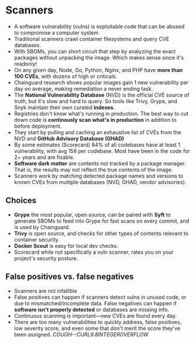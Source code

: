 # Scanners

- A software vulnerability (vulns) is exploitable code that can be abused to compromise a computer system.
- Traditional scanners crawl container filesystems and query CVE databases.
- With SBOMs, you can short circuit that step by analyzing the exact packages without unpacking the image. Which makes sense since it's readonly!
- On any given day, Node, Go, Python, Nginx, and PHP have **more than 100 CVEs**, with dozens of high or criticals.
- Chainguard research shows popular images gain 1 new vulnerability per day on average, making remediation a never ending task.
- The **National Vulnerability Database** (NVD) is the official CVE source of truth, but it's slow and hard to query. So tools like Trivy, Grype, and Snyk maintain their own curated **indexes**.
- Registries don't know what's running in production. The best way to cut down code is **continously scan what's in production** in addition to before deployment.
- They start by pulling and caching an exhaustive list of CVEs from the NVD and **GitHub Advisory Database (GHAD)**
- By some estimates (Scorecard) 84% of all codebases have at least 1 vulnerability, with avg 158 per codebase. Most have been in the code for 2+ years and are fixable.
- **Software dark matter** are contents not tracked by a package manager. That is, the results may not reflect the true contents of the image.
- Scanners work by matching detected package names and versions to known CVEs from multiple databases (NVD, GHAD, vendor advisories).

## Choices

- **Grype** the most popular, open source, can be paired with **Syft** to generate SBOMs to feed into Grype for fast scans on every commit, and is used by Chainguard.
- **Trivy** is open source, and checks for other types of contents relevant to container security.
- **Docker Scout** is easy for local dev checks.
- Scorecard while not specifically a vuln scanner, rates you on your project's security posture.

## False positives vs. false negatives

- Scanners are not infallible
- False positives can happen if scanners detect vulns in unused code, or due to mismatched/incomplete data. False negatives can happen if **software isn't properly detected** or databases are missing info.
- Continuous scanning is important—new CVEs are found every day.
- There are too many vulnerabilities to quickly address, false positives, low severity score, and even some that don't merit the score they’ve been assigned. *COUGH--CURL9.8INTEGEROVERFLOW*
